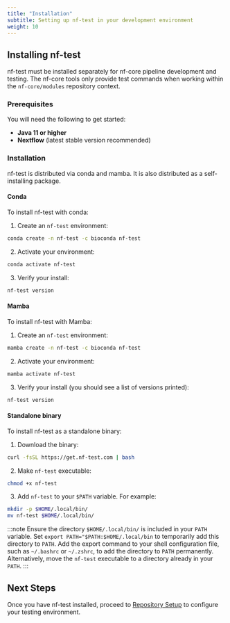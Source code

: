 ```yaml
---
title: "Installation"
subtitle: Setting up nf-test in your development environment
weight: 10
---
```


## Installing nf-test

nf-test must be installed separately for nf-core pipeline development and testing.
The nf-core tools only provide test commands when working within the `nf-core/modules` repository context.

### Prerequisites

You will need the following to get started:

- **Java 11 or higher**
- **Nextflow** (latest stable version recommended)

### Installation

nf-test is distributed via conda and mamba. It is also distributed as a self-installing package.

#### Conda

To install nf-test with conda:

1. Create an `nf-test` environment:

```bash
conda create -n nf-test -c bioconda nf-test
```

2. Activate your environment:

```bash
conda activate nf-test
```

3. Verify your install:

```bash
nf-test version
```

#### Mamba

To install nf-test with Mamba:

1. Create an `nf-test` environment:

```bash
mamba create -n nf-test -c bioconda nf-test
```

2. Activate your environment:

```bash
mamba activate nf-test
```

3. Verify your install (you should see a list of versions printed):

```bash
nf-test version
```

#### Standalone binary

To install nf-test as a standalone binary:

1. Download the binary:

```bash
curl -fsSL https://get.nf-test.com | bash
```

2. Make `nf-test` executable:

```bash
chmod +x nf-test
```

3. Add `nf-test` to your `$PATH` variable. For example:

```bash
mkdir -p $HOME/.local/bin/
mv nf-test $HOME/.local/bin/
```

:::note
Ensure the directory `$HOME/.local/bin/` is included in your `PATH` variable.
Set `export PATH="$PATH:$HOME/.local/bin` to temporarily add this directory to `PATH`.
Add the export command to your shell configuration file, such as `~/.bashrc` or `~/.zshrc`, to add the directory to `PATH` permanently.
Alternatively, move the `nf-test` executable to a directory already in your `PATH`.
:::

## Next Steps

Once you have nf-test installed, proceed to [Repository Setup](./02_project_setup.md) to configure your testing environment.
